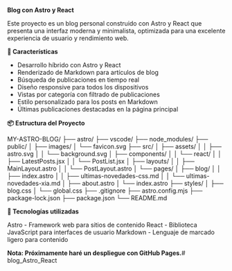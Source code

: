 **Blog con Astro y React**

Este proyecto es un blog personal construido con Astro y React que presenta una interfaz moderna y minimalista, optimizada para una excelente experiencia de usuario y rendimiento web.

**🚀 Características**

- Desarrollo híbrido con Astro y React
- Renderizado de Markdown para artículos de blog
- Búsqueda de publicaciones en tiempo real
- Diseño responsive para todos los dispositivos
- Vistas por categoría con filtrado de publicaciones
- Estilo personalizado para los posts en Markdown
- Últimas publicaciones destacadas en la página principal

**📦 Estructura del Proyecto**

MY-ASTRO-BLOG/
├── astro/
├── vscode/
├── node_modules/
├── public/
│   ├── images/
│   └── favicon.svg
├── src/
│   ├── assets/
│   │   ├── astro.svg
│   │   └── background.svg
│   ├── components/
│   │   └── react/
│   │       ├── LatestPosts.jsx
│   │       └── PostList.jsx
│   ├── layouts/
│   │   ├── MainLayout.astro
│   │   └── PostLayout.astro
│   └── pages/
│       ├── blog/
│       │   ├── index.astro
│       │   ├── ultimas-novedades-css.md
│       │   └── ultimas-novedades-xia.md
│       ├── about.astro
│       └── index.astro
├── styles/
│   ├── blog.css
│   └── global.css
├── .gitignore
├── astro.config.mjs
├── package-lock.json
├── package.json
└── README.md

**🔧 Tecnologías utilizadas**

Astro - Framework web para sitios de contenido
React - Biblioteca JavaScript para interfaces de usuario
Markdown - Lenguaje de marcado ligero para contenido


**Nota: Próximamente haré un despliegue con GitHub Pages.**# blog_Astro_React
